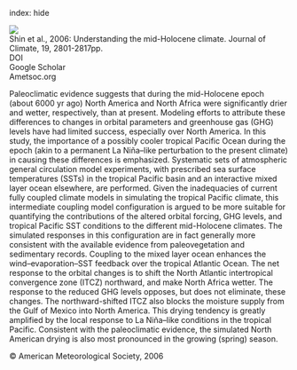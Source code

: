 index: hide

<div class="Citation">
    <div class="Citation-thumb CitationThumb-linked"  data-href="https://doi.org/10.1175/jcli3733.1">
      <img src="https://static.claimspace.cloud/climate-study-static/refs/thumbs/5/Shin_et_al_2006-thumb.png" />
    </div>

  <div class="Citation-body">
    <div class="Citation-text">Shin et al., 2006: Understanding the mid-Holocene climate. <span class="Article-journal">Journal of Climate, </span><span class="Article-volume">19, </span>2801-2817pp.</div>
    <div class="Citation-links">
      <div class="CitationLink" data-href="https://doi.org/10.1175/jcli3733.1">
        <div class="CitationLink-icon CitationLink-Doi"></div>
        <div class="CitationLink-text">DOI</div>
      </div>
      <div class="CitationLink" data-href="https://scholar.google.com/scholar?q=10.1175/jcli3733.1">
        <div class="CitationLink-icon CitationLink-Scholar"></div>
        <div class="CitationLink-text">Google Scholar</div>
      </div>
      <div class="CitationLink" data-href="http://journals.ametsoc.org/doi/abs/10.1175/JCLI3733.1">
        <div class="CitationLink-icon CitationLink-Publisher"></div>
        <div class="CitationLink-text">Ametsoc.org</div>
      </div>
    </div>
  </div>
</div>

Paleoclimatic evidence suggests that during the mid-Holocene epoch (about 6000 yr ago) North America and North Africa were significantly drier and wetter, respectively, than at present. Modeling efforts to attribute these differences to changes in orbital parameters and greenhouse gas (GHG) levels have had limited success, especially over North America. In this study, the importance of a possibly cooler tropical Pacific Ocean during the epoch (akin to a permanent La Niña–like perturbation to the present climate) in causing these differences is emphasized. Systematic sets of atmospheric general circulation model experiments, with prescribed sea surface temperatures (SSTs) in the tropical Pacific basin and an interactive mixed layer ocean elsewhere, are performed. Given the inadequacies of current fully coupled climate models in simulating the tropical Pacific climate, this intermediate coupling model configuration is argued to be more suitable for quantifying the contributions of the altered orbital forcing, GHG levels, and tropical Pacific SST conditions to the different mid-Holocene climates. The simulated responses in this configuration are in fact generally more consistent with the available evidence from paleovegetation and sedimentary records. Coupling to the mixed layer ocean enhances the wind–evaporation–SST feedback over the tropical Atlantic Ocean. The net response to the orbital changes is to shift the North Atlantic intertropical convergence zone (ITCZ) northward, and make North Africa wetter. The response to the reduced GHG levels opposes, but does not eliminate, these changes. The northward-shifted ITCZ also blocks the moisture supply from the Gulf of Mexico into North America. This drying tendency is greatly amplified by the local response to La Niña–like conditions in the tropical Pacific. Consistent with the paleoclimatic evidence, the simulated North American drying is also most pronounced in the growing (spring) season.

<div class="Citation-copy">
&copy; American Meteorological Society, 2006
</div>